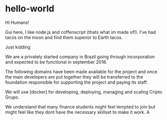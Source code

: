 # hello-world

Hi Humans!

Gui here, I like node.js and coffenscript (thats what im made of!). 
I've had tacos on the moon and find them superior to Earth tacos. 

Just kidding 

We are a privately started company in Brazil going through incorporation and expected to be functional in september 2018. 

The following domains have been made available for the project and once the main developers are put together they will be transferred to the foundation responsible for supporting the project and paying its staff. 

We will use [docker] for developing, deploying, managing and scaling Cripto Grupo. 
  
We understand that many finance students might feel tempted to join but might feel like they dont have the necessary skillset to make it work. A 
